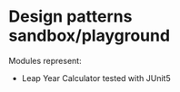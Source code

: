 # Design patterns sandbox/playground

Modules represent:

- Leap Year Calculator tested with JUnit5
